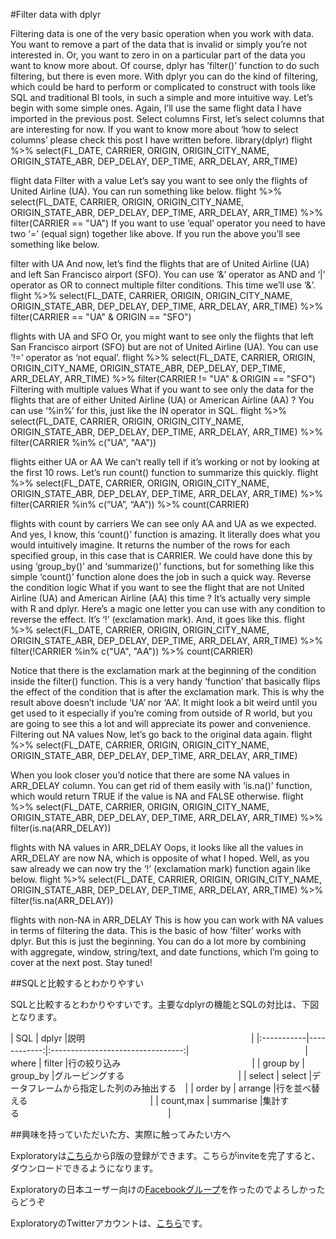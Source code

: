 #Filter data with dplyr


Filtering data is one of the very basic operation when you work with data. You want to remove a part of the data that is invalid or simply you’re not interested in. Or, you want to zero in on a particular part of the data you want to know more about. Of course, dplyr has ’filter()’ function to do such filtering, but there is even more. With dplyr you can do the kind of filtering, which could be hard to perform or complicated to construct with tools like SQL and traditional BI tools, in such a simple and more intuitive way.
Let’s begin with some simple ones. Again, I’ll use the same flight data I have imported in the previous post.
Select columns
First, let’s select columns that are interesting for now. If you want to know more about ‘how to select columns’ please check this post I have written before.
library(dplyr)
flight %>%
  select(FL_DATE, CARRIER, ORIGIN, ORIGIN_CITY_NAME, ORIGIN_STATE_ABR, DEP_DELAY, DEP_TIME, ARR_DELAY, ARR_TIME)

flight data
Filter with a value
Let’s say you want to see only the flights of United Airline (UA). You can run something like below.
flight %>%
  select(FL_DATE, CARRIER, ORIGIN, ORIGIN_CITY_NAME, ORIGIN_STATE_ABR, DEP_DELAY, DEP_TIME, ARR_DELAY, ARR_TIME) %>%
  filter(CARRIER == "UA")
If you want to use ‘equal’ operator you need to have two ‘=’ (equal sign) together like above. If you run the above you’ll see something like below.

filter with UA
And now, let’s find the flights that are of United Airline (UA) and left San Francisco airport (SFO). You can use ‘&’ operator as AND and ‘|’ operator as OR to connect multiple filter conditions. This time we’ll use ‘&’.
flight %>%
  select(FL_DATE, CARRIER, ORIGIN, ORIGIN_CITY_NAME, ORIGIN_STATE_ABR, DEP_DELAY, DEP_TIME, ARR_DELAY, ARR_TIME) %>%
  filter(CARRIER == "UA" & ORIGIN == "SFO")

flights with UA and SFO
Or, you might want to see only the flights that left San Francisco airport (SFO) but are not of United Airline (UA). You can use ‘!=’ operator as ‘not equal’.
flight %>%
  select(FL_DATE, CARRIER, ORIGIN, ORIGIN_CITY_NAME, ORIGIN_STATE_ABR, DEP_DELAY, DEP_TIME, ARR_DELAY, ARR_TIME) %>%
  filter(CARRIER != "UA" & ORIGIN == "SFO")
Filtering with multiple values
What if you want to see only the data for the flights that are of either United Airline (UA) or American Airline (AA) ? You can use ‘%in%’ for this, just like the IN operator in SQL.
flight %>%
  select(FL_DATE, CARRIER, ORIGIN, ORIGIN_CITY_NAME, ORIGIN_STATE_ABR, DEP_DELAY, DEP_TIME, ARR_DELAY, ARR_TIME) %>%
  filter(CARRIER %in% c("UA", "AA"))

flights either UA or AA
We can’t really tell if it’s working or not by looking at the first 10 rows. Let’s run count() function to summarize this quickly.
flight %>%
  select(FL_DATE, CARRIER, ORIGIN, ORIGIN_CITY_NAME, ORIGIN_STATE_ABR, DEP_DELAY, DEP_TIME, ARR_DELAY, ARR_TIME) %>%
  filter(CARRIER %in% c(“UA”, “AA”)) %>%
  count(CARRIER)

flights with count by carriers
We can see only AA and UA as we expected. And yes, I know, this ‘count()’ function is amazing. It literally does what you would intuitively imagine. It returns the number of the rows for each specified group, in this case that is CARRIER. We could have done this by using ‘group_by()’ and ‘summarize()’ functions, but for something like this simple ‘count()’ function alone does the job in such a quick way.
Reverse the condition logic
What if you want to see the flight that are not United Airline (UA) and American Airline (AA) this time ? It’s actually very simple with R and dplyr. Here’s a magic one letter you can use with any condition to reverse the effect. It’s ‘!’ (exclamation mark). And, it goes like this.
flight %>%
  select(FL_DATE, CARRIER, ORIGIN, ORIGIN_CITY_NAME, ORIGIN_STATE_ABR, DEP_DELAY, DEP_TIME, ARR_DELAY, ARR_TIME) %>%
  filter(!CARRIER %in% c("UA", "AA")) %>%
  count(CARRIER)

Notice that there is the exclamation mark at the beginning of the condition inside the filter() function. This is a very handy ‘function’ that basically flips the effect of the condition that is after the exclamation mark. This is why the result above doesn’t include ‘UA’ nor ‘AA’. It might look a bit weird until you get used to it especially if you’re coming from outside of R world, but you are going to see this a lot and will appreciate its power and convenience.
Filtering out NA values
Now, let’s go back to the original data again.
flight %>%
  select(FL_DATE, CARRIER, ORIGIN, ORIGIN_CITY_NAME, ORIGIN_STATE_ABR, DEP_DELAY, DEP_TIME, ARR_DELAY, ARR_TIME)

When you look closer you’d notice that there are some NA values in ARR_DELAY column. You can get rid of them easily with ‘is.na()’ function, which would return TRUE if the value is NA and FALSE otherwise.
flight %>%
  select(FL_DATE, CARRIER, ORIGIN, ORIGIN_CITY_NAME, ORIGIN_STATE_ABR, DEP_DELAY, DEP_TIME, ARR_DELAY, ARR_TIME) %>%
  filter(is.na(ARR_DELAY))

flights with NA values in ARR_DELAY
Oops, it looks like all the values in ARR_DELAY are now NA, which is opposite of what I hoped. Well, as you saw already we can now try the ‘!’ (exclamation mark) function again like below.
flight %>%
  select(FL_DATE, CARRIER, ORIGIN, ORIGIN_CITY_NAME, ORIGIN_STATE_ABR, DEP_DELAY, DEP_TIME, ARR_DELAY, ARR_TIME) %>%
  filter(!is.na(ARR_DELAY))

flights with non-NA in ARR_DELAY
This is how you can work with NA values in terms of filtering the data.
This is the basic of how ‘filter’ works with dplyr. But this is just the beginning. You can do a lot more by combining with aggregate, window, string/text, and date functions, which I’m going to cover at the next post. Stay tuned!

##SQLと比較するとわかりやすい

SQLと比較するとわかりやすいです。主要なdplyrの機能とSQLの対比は、下図となります。

| SQL        | dplyr       |説明　　　　　　　　　　　　　　　　　　　|
|:-----------|------------:|:---------------------------------:|　　　　　　　　　　　　　
| where      |    filter   |行の絞り込み　　　　　　　　　　　　　　　|
| group by   |    group_by |グルーピングする　　　　　　　　　　　　　|
| select     |      select |データフレームから指定した列のみ抽出する　|
| order by   |     arrange |行を並べ替える　　　　　　　　　　　　　　|
| count,max  |   summarise |集計する　　　　　　　　　　　　　　　　　|


##興味を持っていただいた方、実際に触ってみたい方へ

Exploratoryは[こちら](https://exploratory.io/
)からβ版の登録ができます。こちらがinviteを完了すると、ダウンロードできるようになります。

Exploratoryの日本ユーザー向けの[Facebookグループ](https://www.facebook.com/groups/1087437647994959/members/
)を作ったのでよろしかったらどうぞ

ExploratoryのTwitterアカウントは、[こちら](https://twitter.com/ExploratoryData
)です。

